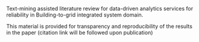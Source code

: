 Text-mining assisted literature review for data-driven analytics services for reliability in Building-to-grid integrated system domain.

This material is provided for transparency and reproducibility of the results in the paper (citation link will be followed upon publication) 



